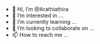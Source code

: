 - 👋 Hi, I’m @Arathiathira
- 👀 I’m interested in ...
- 🌱 I’m currently learning ...
- 💞️ I’m looking to collaborate on ...
- 📫 How to reach me ...

<!---
Arathiathira/Arathiathira is a ✨ special ✨ repository because its `README.md` (this file) appears on your GitHub profile.
You can click the Preview link to take a look at your changes.
--->

